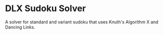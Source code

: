 # DLX Sudoku Solver

A solver for standard and variant sudoku that uses Knuth's Algorithm X and Dancing Links.